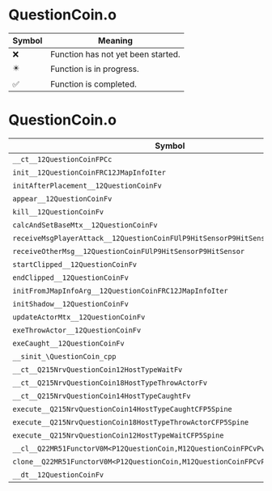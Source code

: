 # QuestionCoin.o
| Symbol | Meaning 
| ------------- | ------------- 
| :x: | Function has not yet been started. 
| :eight_pointed_black_star: | Function is in progress. 
| :white_check_mark: | Function is completed. 


# QuestionCoin.o
| Symbol | Decompiled? |
| ------------- | ------------- |
| `__ct__12QuestionCoinFPCc` | :x: |
| `init__12QuestionCoinFRC12JMapInfoIter` | :x: |
| `initAfterPlacement__12QuestionCoinFv` | :x: |
| `appear__12QuestionCoinFv` | :x: |
| `kill__12QuestionCoinFv` | :x: |
| `calcAndSetBaseMtx__12QuestionCoinFv` | :x: |
| `receiveMsgPlayerAttack__12QuestionCoinFUlP9HitSensorP9HitSensor` | :x: |
| `receiveOtherMsg__12QuestionCoinFUlP9HitSensorP9HitSensor` | :x: |
| `startClipped__12QuestionCoinFv` | :x: |
| `endClipped__12QuestionCoinFv` | :x: |
| `initFromJMapInfoArg__12QuestionCoinFRC12JMapInfoIter` | :x: |
| `initShadow__12QuestionCoinFv` | :x: |
| `updateActorMtx__12QuestionCoinFv` | :x: |
| `exeThrowActor__12QuestionCoinFv` | :x: |
| `exeCaught__12QuestionCoinFv` | :x: |
| `__sinit_\QuestionCoin_cpp` | :x: |
| `__ct__Q215NrvQuestionCoin12HostTypeWaitFv` | :x: |
| `__ct__Q215NrvQuestionCoin18HostTypeThrowActorFv` | :x: |
| `__ct__Q215NrvQuestionCoin14HostTypeCaughtFv` | :x: |
| `execute__Q215NrvQuestionCoin14HostTypeCaughtCFP5Spine` | :x: |
| `execute__Q215NrvQuestionCoin18HostTypeThrowActorCFP5Spine` | :x: |
| `execute__Q215NrvQuestionCoin12HostTypeWaitCFP5Spine` | :x: |
| `__cl__Q22MR51FunctorV0M<P12QuestionCoin,M12QuestionCoinFPCvPv_v>CFv` | :x: |
| `clone__Q22MR51FunctorV0M<P12QuestionCoin,M12QuestionCoinFPCvPv_v>CFP7JKRHeap` | :x: |
| `__dt__12QuestionCoinFv` | :x: |
